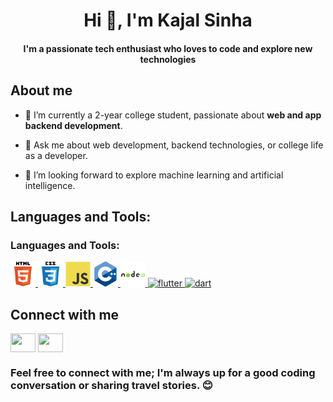 <h1 align="center">Hi 👋, I'm Kajal Sinha</h1>

<h4 align="center">I'm a passionate tech enthusiast who loves to code and explore new technologies</h4>


<!--
**kajal-sinha02/kajal-sinha02** is a ✨ _special_ ✨ repository because its `README.md` (this file) appears on your GitHub profile.

Here are some ideas to get you started:-->

<h2>About me</h2>

- 🌱 I’m currently a 2-year college student, passionate about **web and app backend development**.
  
- 💬 Ask me about web development, backend technologies, or college life as a developer.
  
- 🤔 I’m looking forward to explore machine learning and artificial intelligence.
  
<h2>Languages and Tools:</h2>
<h3 align="left">Languages and Tools:</h3>
<p align="left">
<a href="https://www.w3.org/html/" target="_blank" rel="noreferrer">
    <img src="https://raw.githubusercontent.com/devicons/devicon/master/icons/html5/html5-original-wordmark.svg" alt="html5" width="40" height="40"/>
</a>

<a href="https://www.w3schools.com/css/" target="_blank" rel="noreferrer">
    <img src="https://raw.githubusercontent.com/devicons/devicon/master/icons/css3/css3-original-wordmark.svg" alt="css3" width="40" height="40"/>
</a>
<a href="https://developer.mozilla.org/en-US/docs/Web/JavaScript" target="_blank" rel="noreferrer">
    <img src="https://raw.githubusercontent.com/devicons/devicon/master/icons/javascript/javascript-original.svg" alt="javascript" width="40" height="40"/>
</a>
<a href="https://www.w3schools.com/cpp/" target="_blank" rel="noreferrer">
    <img src="https://raw.githubusercontent.com/devicons/devicon/master/icons/cplusplus/cplusplus-original.svg" alt="cplusplus" width="40" height="40"/>
</a>
<a href="https://nodejs.org" target="_blank" rel="noreferrer">
    <img src="https://raw.githubusercontent.com/devicons/devicon/master/icons/nodejs/nodejs-original-wordmark.svg" alt="nodejs" width="40" height="40"/>
</a>
<a href="https://flutter.dev" target="_blank" rel="noreferrer">
    <img src="https://www.vectorlogo.zone/logos/flutterio/flutterio-icon.svg" alt="flutter" width="40" height="40"/>
</a>
<a href="https://dart.dev" target="_blank" rel="noreferrer">
    <img src="https://www.vectorlogo.zone/logos/dartlang/dartlang-icon.svg" alt="dart" width="40" height="40"/>
</a>

</p>

<h2>Connect with me</h2>

<p align="left">
<a href="https://www.linkedin.com/in/kajal-sinha-37084b257 " target="blank"><img align="center" src="https://raw.githubusercontent.com/rahuldkjain/github-profile-readme-generator/master/src/images/icons/Social/linked-in-alt.svg" alt="" height="30" width="40" /></a>
<a href="https://instagram.com/kajall_sinha?igshid=OGQ5ZDc2ODk2ZA==" target="blank"><img align="center" src="https://raw.githubusercontent.com/rahuldkjain/github-profile-readme-generator/master/src/images/icons/Social/instagram.svg" alt="" height="30" width="40" /></a>
</p>


<h3>Feel free to connect with me; I'm always up for a good coding conversation or sharing travel stories. 😊 </h3>






